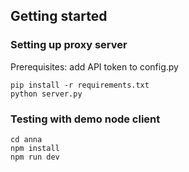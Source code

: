 ## Getting started

### Setting up proxy server

Prerequisites: add API token to config.py
```
pip install -r requirements.txt
python server.py
```

### Testing with demo node client
```
cd anna
npm install
npm run dev
```